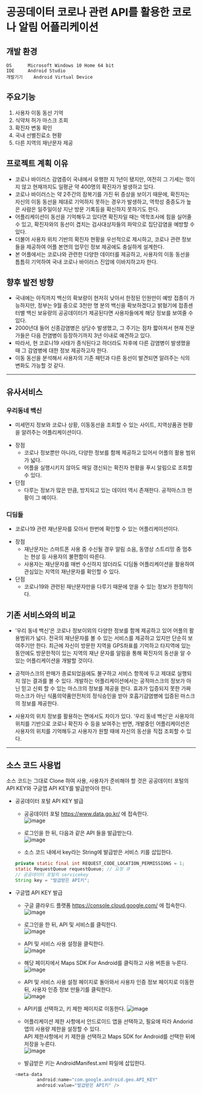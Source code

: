 공공데이터 코로나 관련 API를 활용한 코로나 알림 어플리케이션
=======================================================

개발 환경
------------

    OS		Microsoft Windows 10 Home 64 bit
    IDE		Android Studio
    개발기기	Android Virtual Device

주요기능
--------
1. 사용자 이동 동선 기억
2. 식약처 허가 마스크 조회
3. 확진자 변동 확인
4. 국내 선별진료소 현황
5. 다른 지역의 재난문자 제공


프로젝트 계획 이유
-----------------
- 코로나 바이러스 감염증이 국내에서 유행한 지 1년이 됐지만, 여전히 그 기세는 꺾이지 않고 현재까지도 일평균 약 400명의 확진자가 발생하고 있다. 
- 코로나 바이러스는 약 2주간의 잠복기를 가진 뒤 증상을 보이기 때문에, 확진자는 자신의 이동 동선을 제대로 기억하지 못하는 경우가 발생하고, 역학성 중증도가 높은 사람은 일주일이상 지난 방문 기록등을 확신하지 못하기도 한다. 
- 어플리케이션이 동선을 기억해두고 있다면 확진자일 때는 역학조사에 힘을 실어줄 수 있고, 확진자와의 동선이 겹치는 검사대상자들의 파악으로 집단감염을 예방할 수 있다. 
- 더불어 사용자 위치 기반의 확진자 현황을 우선적으로 제시하고, 코로나 관련 정보들을 제공하여 어플 본연의 업무인 정보 제공에도 충실하게 설계한다. 
- 본 어플에서는 코로나와 관련한 다양한 데이터를 제공하고, 사용자의 이동 동선을 틈틈히 기억하여 국내 코로나 바이러스 진압에 이바지하고자 한다.

향후 발전 방향
--------------
- 국내에는 아직까지 백신의 확보량이 현저히 낮아서 한정된 인원만이 예방 접종이 가능하지만, 정부는 9월 중으로 3천만 명 분의 백신을 확보하겠다고 밝혔기에 접종센터별 백신 보유량의 공공데이터가 제공된다면 사용자들에게 해당 정보를 보여줄 수 있다.
- 2000년대 들어 신종감염병은 상당수 발생했고, 그 주기는 점차 짧아져서 현재 전문가들은 다음 전염병이 등장하기까지 3년 이내로 예견하고 있다.
- 따라서, 현 코로나19 사태가 종식된다고 하더라도 차후에 다른 감염병이 발생했을 때 그 감염병에 대한 정보 제공하고자 한다.
- 이동 동선을 분석해서 사용자의 기존 패턴과 다른 동선이 발견되면 알려주는 식의 변화도 가능할 것 같다.

* * *

유사서비스
----------
### 우리동네 백신
- 미세먼지 정보와 코로나 상황, 이동동선을 조회할 수 있는 사이트, 지역상품권 현황을 알려주는 어플리케이션이다.

* 장점
  + 코로나 정보뿐만 아니라, 다양한 정보를 함께 제공하고 있어서 어플의 활용 범위가 넓다. 
  + 어플을 실행시키지 않아도 매일 갱신되는 확진자 현황을 푸시 알림으로 조회할 수 있다.
* 단점
  + 다루는 정보가 많은 만큼, 방치되고 있는 데이터 역시 존재한다. 공적마스크 현황이 그 예이다.

### 디딤돌
- 코로나19 관련 재난문자를 모아서 한번에 확인할 수 있는 어플리케이션이다.

* 장점
  + 재난문자는 스마트폰 사용 중 수신될 경우 알림 소음, 동영상 스트리밍 중 멈추는 현상 등 사용자의 불편함이 따른다.
  + 사용자는 재난문자를 매번 수신하지 않더라도 디딤돌 어플리케이션을 활용하여 관심있는 지역의 재난문자를 확인할 수 있다.
* 단점
  + 코로나19와 관련된 재난문자만을 다루기 때문에 얻을 수 있는 정보가 한정적이다.


기존 서비스와의 비교
-------------------
  + ‘우리 동네 백신’은 코로나 정보이외의 다양한 정보를 함께 제공하고 있어 어플의 활용범위가 넓다. 전국의 재난문자를 볼 수 있는 서비스를 제공하고 있지만 단순히 보여주기만 한다. 최근에 자신이 방문한 지역을 GPS좌표를 기억하고 타지역에 있는 동안에도 방문한적이 있는 지역의 재난 문자를 알림을 통해 확진자의 동선을 알 수 있는 어플리케이션을 개발할 것이다. 

  + 공적마스크의 판매가 종료되었음에도 불구하고 서비스 항목에 두고 제대로 실행되지 않는 결과를 볼 수 있다. 개발하는 어플리케이션에서는 공적마스크의 정보가 아닌 믿고 신뢰 할 수 있는 마스크의 정보를 제공을 한다. 효과가 입증되지 못한 가짜 마스크가 아닌 식품의약품안전처의 정식승인을 받아 호흡기감염병에 입증된 마스크의 정보를 제공한다. 

  + 사용자의 위치 정보를 활용하는 면에서도 차이가 있다. ‘우리 동네 백신’은 사용자의 위치를 기반으로 코로나 확진자 수 등을 보여주는 반면, 개발중인 어플리케이션은 사용자의 위치를 기억해두고 사용자가 원할 때에 자신의 동선을 직접 조회할 수 있다.

* * *

소스 코드 사용법
---------------
  소스 코드는 그대로 Clone 하여 사용, 사용자가 준비해야 할 것은 공공데이터 포털의 API KEY와 구글맵 API KEY를 발급받아야 한다.

  + 공공데이터 포털 API KEY 발급
    - 공공데이터 포털 https://www.data.go.kr/ 에 접속한다.    
  ![image](https://user-images.githubusercontent.com/51111183/114381669-56619e00-9bc6-11eb-9ff1-7eebeedf3f05.png)
    - 로그인을 한 뒤, 다음과 같은 API 들을 발급받는다.    
  ![image](https://user-images.githubusercontent.com/51111183/114384185-5dd67680-9bc9-11eb-9c2c-408f6dceefda.png)

    - 소스 코드 내에서 key라는 String에 발급받은 서비스 키를 삽입한다.
    ```java
    private static final int REQUEST_CODE_LOCATION_PERMISSIONS = 1;
    static RequestQueue requestQueue; // 요청 큐
    // 공공데이터 포털의 servicekey
    String key = "발급받은 API키";
    ```

  + 구글맵 API KEY 발급
    - 구글 클라우드 플랫폼 https://console.cloud.google.com/ 에 접속한다.    
  ![image](https://user-images.githubusercontent.com/51111183/114385106-89a62c00-9bca-11eb-8625-4aa2bd13ffd1.png)
    - 로그인을 한 뒤, API 및 서비스를 클릭한다.         
  ![image](https://user-images.githubusercontent.com/51111183/114385259-c1ad6f00-9bca-11eb-9b57-679dc5c0aed3.png)
    - API 및 서비스 사용 설정을 클릭한다.     
  ![image](https://user-images.githubusercontent.com/51111183/114385735-557f3b00-9bcb-11eb-87e8-1fd9a4e82693.png)
    - 해당 페이지에서 Maps SDK For Android를 클릭하고 사용 버튼을 누른다.    
  ![image](https://user-images.githubusercontent.com/51111183/114386153-d0e0ec80-9bcb-11eb-8009-9e2d5683723d.png)
    - API 및 서비스 사용 설정 페이지로 돌아와서 사용자 인증 정보 페이지로 이동한 뒤, 사용자 인증 정보 만들기를 클릭한다.    
  ![image](https://user-images.githubusercontent.com/51111183/114386859-bb1ff700-9bcc-11eb-815a-df93c587876d.png)
    - API키를 선택하고, 키 제한 페이지로 이동한다.
  ![image](https://user-images.githubusercontent.com/51111183/114387098-02a68300-9bcd-11eb-8b45-6e710b8c8e45.png)
    - 어플리케이션 제한 사항에서 안드로이드 앱을 선택하고, 필요에 따라 Andorid 앱의 사용량 제한을 설정할 수 있다.     
   API 제한사항에서 키 제한을 선택하고 Maps SDK for Android를 선택한 뒤에 저장을 누른다.      
  ![image](https://user-images.githubusercontent.com/51111183/114387472-70eb4580-9bcd-11eb-8bff-de0ac1a5af83.png)
   
    - 발급받은 키는 AndroidManifest.xml 파일에 삽입한다.
    ```java
    <meta-data
            android:name="com.google.android.geo.API_KEY"
            android:value="발급받은 API키" />
    ```


